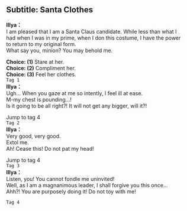 # 

  
## Subtitle: Santa Clothes
  
**Illya：**  
I am pleased that I am a Santa Claus candidate. While less than what I  
had when I was in my prime, when I don this costume, I have the power  
to return to my original form.  
What say you, minion? You may behold me.  
  
**Choice: (1)**  Stare at her.  
**Choice: (2)**  Compliment her.  
**Choice: (3)**  Feel her clothes.  
`Tag 1`  
**Illya：**  
Ugh... When you gaze at me so intently, I feel ill at ease.  
M-my chest is pounding...!  
Is it going to be all right?! It will not get any bigger, will it?!  
  
Jump to tag 4  
`Tag 2`  
**Illya：**  
Very good, very good.  
Extol me.  
Ah! Cease this! Do not pat my head!  
  
Jump to tag 4  
`Tag 3`  
**Illya：**  
Listen, you! You cannot fondle me uninvited!  
Well, as I am a magnanimous leader, I shall forgive you this once...  
Ahh?! You are purposely doing it! Do not toy with me!  
  
`Tag 4`  
